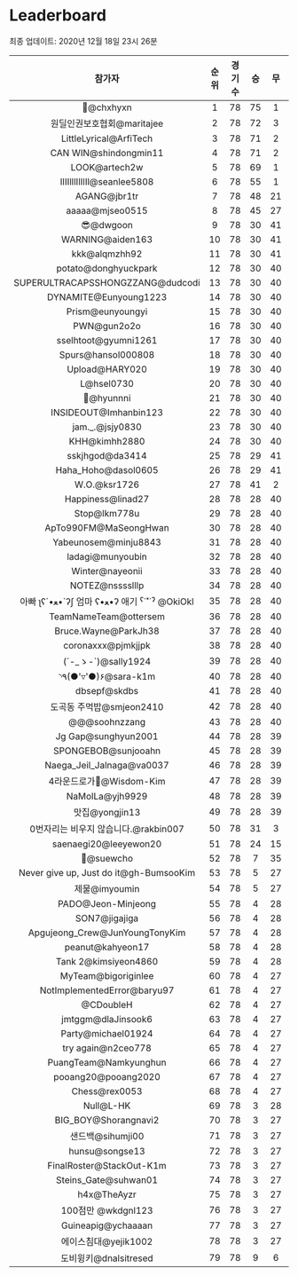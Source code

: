 # Leaderboard
최종 업데이트: 2020년 12월 18일 23시 26분




| 참가자 | 순위 | 경기수 | 승 | 무 | 패 | 승점 |
|:---:|:---:|:---:|:---:|:---:|:---:|:---:|
| 👑@chxhyxn | 1 | 78 | 75 | 1 | 2 | 226 |
| 원딜인권보호협회@maritajee | 2 | 78 | 72 | 3 | 3 | 219 |
| LittleLyrical@ArfiTech | 3 | 78 | 71 | 2 | 5 | 215 |
| CAN WIN@shindongmin11 | 4 | 78 | 71 | 2 | 5 | 215 |
| LOOK@artech2w | 5 | 78 | 69 | 1 | 8 | 208 |
| lIIIlllIlIlIl@seanlee5808 | 6 | 78 | 55 | 1 | 22 | 166 |
| AGANG@jbr1tr | 7 | 78 | 48 | 21 | 9 | 165 |
| aaaaa@mjseo0515 | 8 | 78 | 45 | 27 | 6 | 162 |
| 😎@dwgoon | 9 | 78 | 30 | 41 | 7 | 131 |
| WARNING@aiden163 | 10 | 78 | 30 | 41 | 7 | 131 |
| kkk@alqmzhh92 | 11 | 78 | 30 | 41 | 7 | 131 |
| potato@donghyuckpark | 12 | 78 | 30 | 40 | 8 | 130 |
| SUPERULTRACAPSSHONGZZANG@dudcodi | 13 | 78 | 30 | 40 | 8 | 130 |
| DYNAMITE@Eunyoung1223 | 14 | 78 | 30 | 40 | 8 | 130 |
| Prism@eunyoungyi | 15 | 78 | 30 | 40 | 8 | 130 |
| PWN@gun2o2o | 16 | 78 | 30 | 40 | 8 | 130 |
| sselhtoot@gyumni1261 | 17 | 78 | 30 | 40 | 8 | 130 |
| Spurs@hansol000808 | 18 | 78 | 30 | 40 | 8 | 130 |
| Upload@HARY020 | 19 | 78 | 30 | 40 | 8 | 130 |
| L@hsel0730 | 20 | 78 | 30 | 40 | 8 | 130 |
| 🐻@hyunnni | 21 | 78 | 30 | 40 | 8 | 130 |
| INSIDEOUT@Imhanbin123 | 22 | 78 | 30 | 40 | 8 | 130 |
| jam._.@jsjy0830 | 23 | 78 | 30 | 40 | 8 | 130 |
| KHH@kimhh2880 | 24 | 78 | 30 | 40 | 8 | 130 |
| sskjhgod@da3414 | 25 | 78 | 29 | 41 | 8 | 128 |
| Haha_Hoho@dasol0605 | 26 | 78 | 29 | 41 | 8 | 128 |
| W.O.@ksr1726 | 27 | 78 | 41 | 2 | 35 | 125 |
| Happiness@linad27 | 28 | 78 | 28 | 40 | 10 | 124 |
| Stop@lkm778u | 29 | 78 | 28 | 40 | 10 | 124 |
| ApTo990FM@MaSeongHwan | 30 | 78 | 28 | 40 | 10 | 124 |
| Yabeunosem@minju8843 | 31 | 78 | 28 | 40 | 10 | 124 |
| ladagi@munyoubin | 32 | 78 | 28 | 40 | 10 | 124 |
| Winter@nayeonii | 33 | 78 | 28 | 40 | 10 | 124 |
| NOTEZ@nsssslllp | 34 | 78 | 28 | 40 | 10 | 124 |
|  아빠  ʅʕ´•ﻌ•`ʔʃ  엄마 ʕ•ﻌ•ʔ 애기 ˁ˙˟˙ˀ @OkiOkl | 35 | 78 | 28 | 40 | 10 | 124 |
| TeamNameTeam@ottersem | 36 | 78 | 28 | 40 | 10 | 124 |
| Bruce.Wayne@ParkJh38 | 37 | 78 | 28 | 40 | 10 | 124 |
| coronaxxx@pjmkjjpk | 38 | 78 | 28 | 40 | 10 | 124 |
| (´-_ゝ-`)@sally1924 | 39 | 78 | 28 | 40 | 10 | 124 |
| ◝٩(●'▿'●)۶@sara-k1m | 40 | 78 | 28 | 40 | 10 | 124 |
| dbsepf@skdbs | 41 | 78 | 28 | 40 | 10 | 124 |
| 도곡동 주먹밥@smjeon2410 | 42 | 78 | 28 | 40 | 10 | 124 |
| @@@soohnzzang | 43 | 78 | 28 | 40 | 10 | 124 |
| Jg Gap@sunghyun2001 | 44 | 78 | 28 | 39 | 11 | 123 |
| SPONGEBOB@sunjooahn | 45 | 78 | 28 | 39 | 11 | 123 |
| Naega_Jeil_Jalnaga@va0037 | 46 | 78 | 28 | 39 | 11 | 123 |
| 4라운드로가🤦‍@Wisdom-Kim | 47 | 78 | 28 | 39 | 11 | 123 |
| NaMolLa@yjh9929 | 48 | 78 | 28 | 39 | 11 | 123 |
| 맛집@yongjin13 | 49 | 78 | 28 | 39 | 11 | 123 |
| 0번자리는 비우지 않습니다.@rakbin007 | 50 | 78 | 31 | 3 | 44 | 96 |
| saenaegi20@leeyewon20 | 51 | 78 | 24 | 15 | 39 | 87 |
| 👏@suewcho | 52 | 78 | 7 | 35 | 36 | 56 |
| Never give up, Just do it@gh-BumsooKim | 53 | 78 | 5 | 27 | 46 | 42 |
| 제물@imyoumin | 54 | 78 | 5 | 27 | 46 | 42 |
| PADO@Jeon-Minjeong | 55 | 78 | 4 | 28 | 46 | 40 |
| SON7@jigajiga | 56 | 78 | 4 | 28 | 46 | 40 |
| Apgujeong_Crew@JunYoungTonyKim | 57 | 78 | 4 | 28 | 46 | 40 |
| peanut@kahyeon17 | 58 | 78 | 4 | 28 | 46 | 40 |
| Tank 2@kimsiyeon4860 | 59 | 78 | 4 | 28 | 46 | 40 |
| MyTeam@bigoriginlee | 60 | 78 | 4 | 27 | 47 | 39 |
| NotImplementedError@baryu97 | 61 | 78 | 4 | 27 | 47 | 39 |
| @CDoubleH | 62 | 78 | 4 | 27 | 47 | 39 |
| jmtggm@dlaJinsook6 | 63 | 78 | 4 | 27 | 47 | 39 |
| Party@michael01924 | 64 | 78 | 4 | 27 | 47 | 39 |
| try again@n2ceo778 | 65 | 78 | 4 | 27 | 47 | 39 |
| PuangTeam@Namkyunghun | 66 | 78 | 4 | 27 | 47 | 39 |
| pooang20@pooang2020 | 67 | 78 | 4 | 27 | 47 | 39 |
| Chess@rex0053 | 68 | 78 | 4 | 27 | 47 | 39 |
| Null@L-HK | 69 | 78 | 3 | 28 | 47 | 37 |
| BIG_BOY@Shorangnavi2 | 70 | 78 | 3 | 27 | 48 | 36 |
| 샌드백@sihumji00 | 71 | 78 | 3 | 27 | 48 | 36 |
| hunsu@songse13 | 72 | 78 | 3 | 27 | 48 | 36 |
| FinalRoster@StackOut-K1m | 73 | 78 | 3 | 27 | 48 | 36 |
| Steins_Gate@suhwan01 | 74 | 78 | 3 | 27 | 48 | 36 |
| h4x@TheAyzr | 75 | 78 | 3 | 27 | 48 | 36 |
| 100점만 @wkdgnl123 | 76 | 78 | 3 | 27 | 48 | 36 |
| Guineapig@ychaaaan | 77 | 78 | 3 | 27 | 48 | 36 |
| 에이스침대@yejik1002 | 78 | 78 | 3 | 27 | 48 | 36 |
| 도비윙키@dnalsitresed | 79 | 78 | 9 | 6 | 63 | 33 |